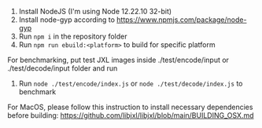1) Install NodeJS (I'm using Node 12.22.10 32-bit)
2) Install node-gyp according to https://www.npmjs.com/package/node-gyp
3) Run `npm i` in the repository folder
4) Run `npm run ebuild:<platform>` to build for specific platform

For benchmarking, put test JXL images inside ./test/encode/input or ./test/decode/input folder and run 
1) Run `node ./test/encode/index.js` or `node ./test/decode/index.js` to benchmark

For MacOS, please follow this instruction to install necessary dependencies before building:
https://github.com/libjxl/libjxl/blob/main/BUILDING_OSX.md